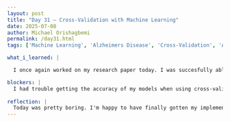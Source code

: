```yaml
---
layout: post
title: "Day 31 – Cross-Validation with Machine Learning"
date: 2025-07-08
author: Michael Orishagbemi
permalink: /day31.html
tags: ['Machine Learning', 'Alzheimers Disease', 'Cross-Validation', 'Activation Function']

what_i_learned: |

  I once again worked on my research paper today. I was succesfully able to implement cross-validation on my dataset and train my ML models on them to compare their metrics to one another. It was a very laborious process since we hadn't been taught it before, the best example that I had was the research paper Roji & I worked on that detailed how effective the technique was and its example source code. While implementing it I had to go back to my previous code cells to correct any mistakes that may 'damage' the final output, during the review process I realized I had been using the custom ELM to get the metrics of both it and its traditional variant so I was able to correct that. Afterwards I was able to get technique working and I was able to get the metrics for each model, now I'm going to be focusing on the activation functions (Sigmoid, tanh, relu) to see how model performance differs when each one is applied.

blockers: |
  I had trouble getting the accuracy of my models when using cross-validation, trying to get the correct shape of my data is still a problem for me when it comes to the training and testing portion of Machine learning.
  
reflection: |
  Today was pretty boring. I'm happy to have finally gotten my implementation of cross-validation working. I had so much trouble at first with building it, the code the research paper I mentioned provided me with a bit of guidance but it was really Ms. Amara's that I was able to pull it off succesfully. It was still pretty hard to do though, I had a lot of trouble with the syntax especially, it pretty annoying to encounter an error nearly every other line. Moving on from cross-validation, now that I know I made an error in regard to implementing the normal ELM, I'll have to go home today and debug my data to see if I made anymore mistakes. 
---
```



